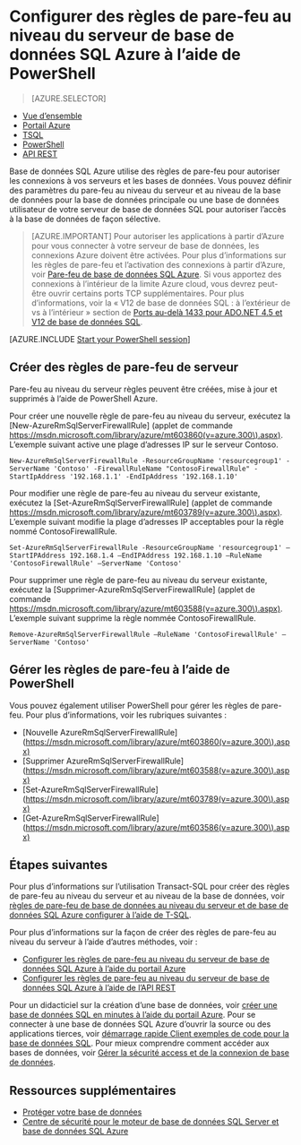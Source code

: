 <properties
    pageTitle="Configurer des règles de pare-feu au niveau du serveur de base de données SQL Azure à l’aide de PowerShell | Microsoft Azure"
    description="Découvrez comment configurer le pare-feu pour les adresses IP qui accèdent aux bases de données SQL Azure."
    services="sql-database"
    documentationCenter=""
    authors="stevestein"
    manager="jhubbard"
    editor=""/>


<tags
    ms.service="sql-database"
    ms.workload="data-management"
    ms.tgt_pltfrm="na"
    ms.devlang="dotnet"
    ms.topic="article"
    ms.date="08/09/2016"
    ms.author="sstein"/>


# <a name="configure-azure-sql-database-server-level-firewall-rules-by-using-powershell"></a>Configurer des règles de pare-feu au niveau du serveur de base de données SQL Azure à l’aide de PowerShell


> [AZURE.SELECTOR]
- [Vue d’ensemble](sql-database-firewall-configure.md)
- [Portail Azure](sql-database-configure-firewall-settings.md)
- [TSQL](sql-database-configure-firewall-settings-tsql.md)
- [PowerShell](sql-database-configure-firewall-settings-powershell.md)
- [API REST](sql-database-configure-firewall-settings-rest.md)


Base de données SQL Azure utilise des règles de pare-feu pour autoriser les connexions à vos serveurs et les bases de données. Vous pouvez définir des paramètres du pare-feu au niveau du serveur et au niveau de la base de données pour la base de données principale ou une base de données utilisateur de votre serveur de base de données SQL pour autoriser l’accès à la base de données de façon sélective.

> [AZURE.IMPORTANT] Pour autoriser les applications à partir d’Azure pour vous connecter à votre serveur de base de données, les connexions Azure doivent être activées. Pour plus d’informations sur les règles de pare-feu et l’activation des connexions à partir d’Azure, voir [Pare-feu de base de données SQL Azure](sql-database-firewall-configure.md). Si vous apportez des connexions à l’intérieur de la limite Azure cloud, vous devrez peut-être ouvrir certains ports TCP supplémentaires. Pour plus d’informations, voir la « V12 de base de données SQL : à l’extérieur de vs à l’intérieur » section de [Ports au-delà 1433 pour ADO.NET 4.5 et V12 de base de données SQL](sql-database-develop-direct-route-ports-adonet-v12.md).


[AZURE.INCLUDE [Start your PowerShell session](../../includes/sql-database-powershell.md)]

## <a name="create-server-firewall-rules"></a>Créer des règles de pare-feu de serveur

Pare-feu au niveau du serveur règles peuvent être créées, mise à jour et supprimés à l’aide de PowerShell Azure.

Pour créer une nouvelle règle de pare-feu au niveau du serveur, exécutez la [New-AzureRmSqlServerFirewallRule] (applet de commande https://msdn.microsoft.com/library/azure/mt603860(v=azure.300\).aspx). L’exemple suivant active une plage d’adresses IP sur le serveur Contoso.

    New-AzureRmSqlServerFirewallRule -ResourceGroupName 'resourcegroup1' -ServerName 'Contoso' -FirewallRuleName "ContosoFirewallRule" -StartIpAddress '192.168.1.1' -EndIpAddress '192.168.1.10'       

Pour modifier une règle de pare-feu au niveau du serveur existante, exécutez la [Set-AzureRmSqlServerFirewallRule] (applet de commande https://msdn.microsoft.com/library/azure/mt603789(v=azure.300\).aspx). L’exemple suivant modifie la plage d’adresses IP acceptables pour la règle nommé ContosoFirewallRule.

    Set-AzureRmSqlServerFirewallRule -ResourceGroupName 'resourcegroup1' –StartIPAddress 192.168.1.4 –EndIPAddress 192.168.1.10 –RuleName 'ContosoFirewallRule' –ServerName 'Contoso'

Pour supprimer une règle de pare-feu au niveau du serveur existante, exécutez la [Supprimer-AzureRmSqlServerFirewallRule] (applet de commande https://msdn.microsoft.com/library/azure/mt603588(v=azure.300\).aspx). L’exemple suivant supprime la règle nommée ContosoFirewallRule.

    Remove-AzureRmSqlServerFirewallRule –RuleName 'ContosoFirewallRule' –ServerName 'Contoso'


## <a name="manage-firewall-rules-by-using-powershell"></a>Gérer les règles de pare-feu à l’aide de PowerShell

Vous pouvez également utiliser PowerShell pour gérer les règles de pare-feu. Pour plus d’informations, voir les rubriques suivantes :

* [Nouvelle AzureRmSqlServerFirewallRule] (https://msdn.microsoft.com/library/azure/mt603860(v=azure.300\).aspx)
* [Supprimer AzureRmSqlServerFirewallRule] (https://msdn.microsoft.com/library/azure/mt603588(v=azure.300\).aspx)
* [Set-AzureRmSqlServerFirewallRule] (https://msdn.microsoft.com/library/azure/mt603789(v=azure.300\).aspx)
* [Get-AzureRmSqlServerFirewallRule] (https://msdn.microsoft.com/library/azure/mt603586(v=azure.300\).aspx)


## <a name="next-steps"></a>Étapes suivantes

Pour plus d’informations sur l’utilisation Transact-SQL pour créer des règles de pare-feu au niveau du serveur et au niveau de la base de données, voir [règles de pare-feu de base de données au niveau du serveur et de base de données SQL Azure configurer à l’aide de T-SQL](sql-database-configure-firewall-settings-tsql.md).

Pour plus d’informations sur la façon de créer des règles de pare-feu au niveau du serveur à l’aide d’autres méthodes, voir :

- [Configurer les règles de pare-feu au niveau du serveur de base de données SQL Azure à l’aide du portail Azure](sql-database-configure-firewall-settings.md)
- [Configurer les règles de pare-feu au niveau du serveur de base de données SQL Azure à l’aide de l’API REST](sql-database-configure-firewall-settings-rest.md)

Pour un didacticiel sur la création d’une base de données, voir [créer une base de données SQL en minutes à l’aide du portail Azure](sql-database-get-started.md).
Pour se connecter à une base de données SQL Azure d’ouvrir la source ou des applications tierces, voir [démarrage rapide Client exemples de code pour la base de données SQL](https://msdn.microsoft.com/library/azure/ee336282.aspx).
Pour mieux comprendre comment accéder aux bases de données, voir [Gérer la sécurité access et de la connexion de base de données](https://msdn.microsoft.com/library/azure/ee336235.aspx).


## <a name="additional-resources"></a>Ressources supplémentaires

- [Protéger votre base de données](sql-database-security.md)
- [Centre de sécurité pour le moteur de base de données SQL Server et base de données SQL Azure](https://msdn.microsoft.com/library/bb510589)


<!--Image references-->
[1]: ./media/sql-database-configure-firewall-settings/AzurePortalBrowseForFirewall.png
[2]: ./media/sql-database-configure-firewall-settings/AzurePortalFirewallSettings.png
<!--anchors-->
